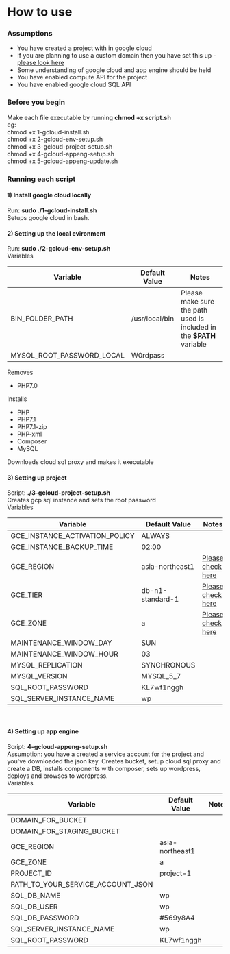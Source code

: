 # How to use  
### Assumptions  
* You have created a project with in google cloud  
* If you are planning to use a custom domain then you have set this up - [please look here](https://cloud.google.com/appengine/docs/standard/python/using-custom-domains-and-ssl)  
* Some understanding of google cloud and app engine should be held  
* You have enabled compute API for the project 
* You have enabled google cloud SQL API
  
### Before you begin
Make each file executable by running **chmod +x script.sh**  
eg:  
chmod +x 1-gcloud-install.sh  
chmod +x 2-gcloud-env-setup.sh  
chmod +x 3-gcloud-project-setup.sh  
chmod +x 4-gcloud-appeng-setup.sh  
chmod +x 5-gcloud-appeng-update.sh  
  
### Running each script
#### 1) Install google cloud locally
Run: **sudo ./1-gcloud-install.sh**  
Setups google cloud in bash.
<br />  

#### 2) Setting up the local evironment
Run: **sudo ./2-gcloud-env-setup.sh**  
Variables
  
| Variable | Default Value | Notes |  
| --- | --- | --- |  
| BIN_FOLDER_PATH | /usr/local/bin | Please make sure the path used is included in the **$PATH** variable |  
| MYSQL_ROOT_PASSWORD_LOCAL | W0rdpass | |

Removes  
* PHP7.0  
  
Installs  
* PHP  
* PHP7.1  
* PHP7.1-zip  
* PHP-xml  
* Composer  
* MySQL  
  
Downloads cloud sql proxy and makes it executable
<br />  

#### 3) Setting up project  
Script: **./3-gcloud-project-setup.sh**  
Creates gcp sql instance and sets the root password  
Variables
  
| Variable | Default Value | Notes |  
| --- | --- | --- |
| GCE_INSTANCE_ACTIVATION_POLICY | ALWAYS | |
| GCE_INSTANCE_BACKUP_TIME | 02:00 |  |
| GCE_REGION | asia-northeast1  | [Please check here](https://cloud.google.com/sql/docs/mysql/instance-locations) |
| GCE_TIER | db-n1-standard-1 | [Please check here](https://cloud.google.com/sql/pricing#2nd-gen-instance-pricing) |
| GCE_ZONE | a | [Please check here](https://cloud.google.com/compute/docs/regions-zones/regions-zones) |
| MAINTENANCE_WINDOW_DAY | SUN |  |
| MAINTENANCE_WINDOW_HOUR | 03 |  |
| MYSQL_REPLICATION | SYNCHRONOUS |  |
| MYSQL_VERSION | MYSQL_5_7 |  |
| SQL_ROOT_PASSWORD | KL7wf1nggh |  |
| SQL_SERVER_INSTANCE_NAME | wp |  |
<br />  
 
#### 4) Setting up app engine  
Script: **4-gcloud-appeng-setup.sh**  
Assumption: you have a created a service account for the project and you've downloaded the json key.
Creates bucket, setup cloud sql proxy and create a DB, installs components with composer, sets up wordpress, deploys and browses to wordpress.  
Variables
  
| Variable | Default Value | Notes |
| --- | --- | --- |
| DOMAIN_FOR_BUCKET | |  |
| DOMAIN_FOR_STAGING_BUCKET | |  |
| GCE_REGION | asia-northeast1 |  |
| GCE_ZONE | a |  |
| PROJECT_ID | project-1 |  |
| PATH_TO_YOUR_SERVICE_ACCOUNT_JSON |  |  |
| SQL_DB_NAME | wp |  |
| SQL_DB_USER | wp |  |
| SQL_DB_PASSWORD | #569y8A4  |  |
| SQL_SERVER_INSTANCE_NAME | wp |  |
| SQL_ROOT_PASSWORD | KL7wf1nggh |  |
<br />  